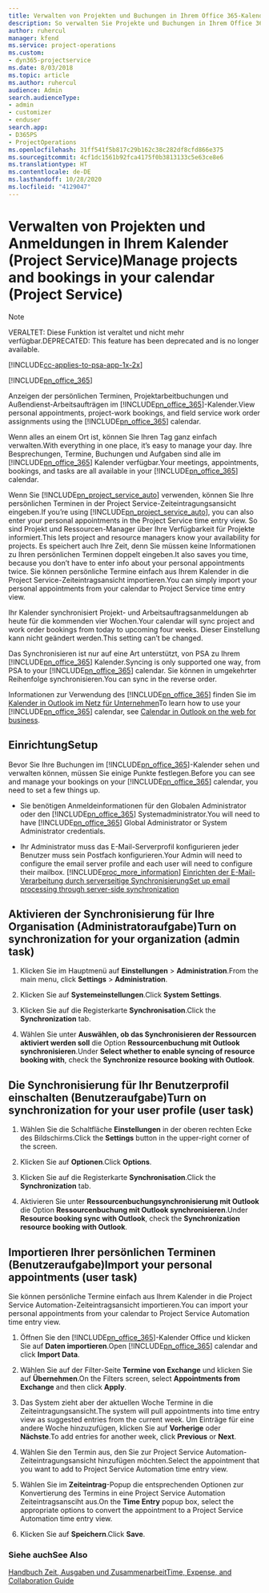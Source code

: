 ```yaml
---
title: Verwalten von Projekten und Buchungen in Ihrem Office 365-Kalender
description: So verwalten Sie Projekte und Buchungen in Ihrem Office 365-Kalender
author: ruhercul
manager: kfend
ms.service: project-operations
ms.custom:
- dyn365-projectservice
ms.date: 8/03/2018
ms.topic: article
ms.author: ruhercul
audience: Admin
search.audienceType:
- admin
- customizer
- enduser
search.app:
- D365PS
- ProjectOperations
ms.openlocfilehash: 31ff541f5b817c29b162c38c282df8cfd866e375
ms.sourcegitcommit: 4cf1dc1561b92fca4175f0b3813133c5e63ce8e6
ms.translationtype: HT
ms.contentlocale: de-DE
ms.lasthandoff: 10/28/2020
ms.locfileid: "4129047"
---
```

# <a name="manage-projects-and-bookings-in-your-calendar-project-service"></a><span data-ttu-id="20744-103">Verwalten von Projekten und Anmeldungen in Ihrem Kalender (Project Service)</span><span class="sxs-lookup"><span data-stu-id="20744-103">Manage projects and bookings in your calendar (Project Service)</span></span>

> [!Note]
> <span data-ttu-id="20744-104">VERALTET: Diese Funktion ist veraltet und nicht mehr verfügbar.</span><span class="sxs-lookup"><span data-stu-id="20744-104">DEPRECATED: This feature has been deprecated and is no longer available.</span></span>

[!INCLUDE[cc-applies-to-psa-app-1x-2x](../includes/cc-applies-to-psa-app-1x-2x.md)]

[!INCLUDE[pn_office_365](../includes/pn-office-365.md)] 

<span data-ttu-id="20744-105">Anzeigen der persönlichen Terminen, Projektarbeitbuchungen und Außendienst-Arbeitsaufträgen im [!INCLUDE[pn_office_365](../includes/pn-office-365.md)]-Kalender.</span><span class="sxs-lookup"><span data-stu-id="20744-105">View personal appointments, project-work bookings, and field service work order assignments using the [!INCLUDE[pn_office_365](../includes/pn-office-365.md)] calendar.</span></span>  
  
 <span data-ttu-id="20744-106">Wenn alles an einem Ort ist, können Sie Ihren Tag ganz einfach verwalten.</span><span class="sxs-lookup"><span data-stu-id="20744-106">With everything in one place, it’s easy to manage your day.</span></span> <span data-ttu-id="20744-107">Ihre Besprechungen, Termine, Buchungen und Aufgaben sind alle im [!INCLUDE[pn_office_365](../includes/pn-office-365.md)] Kalender verfügbar.</span><span class="sxs-lookup"><span data-stu-id="20744-107">Your meetings, appointments, bookings, and tasks are all available in your [!INCLUDE[pn_office_365](../includes/pn-office-365.md)] calendar.</span></span>  
  
 <span data-ttu-id="20744-108">Wenn Sie [!INCLUDE[pn_project_service_auto](../includes/pn-project-service-auto.md)] verwenden, können Sie Ihre persönlichen Terminen in der Project Service-Zeiteintragungsansicht eingeben.</span><span class="sxs-lookup"><span data-stu-id="20744-108">If you’re using [!INCLUDE[pn_project_service_auto](../includes/pn-project-service-auto.md)], you can also enter your personal appointments in the Project Service time entry view.</span></span> <span data-ttu-id="20744-109">So sind Projekt und Ressourcen-Manager über Ihre Verfügbarkeit für Projekte informiert.</span><span class="sxs-lookup"><span data-stu-id="20744-109">This lets project and resource managers know your availability for projects.</span></span> <span data-ttu-id="20744-110">Es speichert auch Ihre Zeit, denn Sie müssen keine Informationen zu Ihren persönlichen Terminen doppelt eingeben.</span><span class="sxs-lookup"><span data-stu-id="20744-110">It also saves you time, because you don’t have to enter info about your personal appointments twice.</span></span> <span data-ttu-id="20744-111">Sie können persönliche Termine einfach aus Ihrem Kalender in die Project Service-Zeiteintragsansicht importieren.</span><span class="sxs-lookup"><span data-stu-id="20744-111">You can simply import your personal appointments from your calendar to Project Service time entry view.</span></span>  
  
 <span data-ttu-id="20744-112">Ihr Kalender synchronisiert Projekt- und Arbeitsauftragsanmeldungen ab heute für die kommenden vier Wochen.</span><span class="sxs-lookup"><span data-stu-id="20744-112">Your calendar will sync project and work order bookings from today to upcoming four weeks.</span></span> <span data-ttu-id="20744-113">Dieser Einstellung kann nicht geändert werden.</span><span class="sxs-lookup"><span data-stu-id="20744-113">This setting can’t be changed.</span></span>  
  
 <span data-ttu-id="20744-114">Das Synchronisieren ist nur auf eine Art unterstützt, von PSA zu Ihrem [!INCLUDE[pn_office_365](../includes/pn-office-365.md)] Kalender.</span><span class="sxs-lookup"><span data-stu-id="20744-114">Syncing is only supported one way, from PSA to your [!INCLUDE[pn_office_365](../includes/pn-office-365.md)] calendar.</span></span> <span data-ttu-id="20744-115">Sie können in umgekehrter Reihenfolge synchronisieren.</span><span class="sxs-lookup"><span data-stu-id="20744-115">You can sync in the reverse order.</span></span> 
  
 <span data-ttu-id="20744-116">Informationen zur Verwendung des [!INCLUDE[pn_office_365](../includes/pn-office-365.md)] finden Sie im [Kalender in Outlook im Netz für Unternehmen](https://support.office.com/article/Calendar-in-Outlook-on-the-web-for-business-5219c457-d1fe-4c2f-9032-1a816b88e936)</span><span class="sxs-lookup"><span data-stu-id="20744-116">To learn how to use your [!INCLUDE[pn_office_365](../includes/pn-office-365.md)] calendar, see [Calendar in Outlook on the web for business](https://support.office.com/article/Calendar-in-Outlook-on-the-web-for-business-5219c457-d1fe-4c2f-9032-1a816b88e936).</span></span>  
  
## <a name="setup"></a><span data-ttu-id="20744-117">Einrichtung</span><span class="sxs-lookup"><span data-stu-id="20744-117">Setup</span></span>  
 <span data-ttu-id="20744-118">Bevor Sie Ihre Buchungen im [!INCLUDE[pn_office_365](../includes/pn-office-365.md)]-Kalender sehen und verwalten können, müssen Sie einige Punkte festlegen.</span><span class="sxs-lookup"><span data-stu-id="20744-118">Before you can see and manage your bookings on your [!INCLUDE[pn_office_365](../includes/pn-office-365.md)] calendar, you need to set a few things up.</span></span>  
  
- <span data-ttu-id="20744-119">Sie benötigen Anmeldeinformationen für den Globalen Administrator oder den [!INCLUDE[pn_office_365](../includes/pn-office-365.md)] Systemadministrator.</span><span class="sxs-lookup"><span data-stu-id="20744-119">You will need to have [!INCLUDE[pn_office_365](../includes/pn-office-365.md)] Global Administrator or System Administrator credentials.</span></span>  
  
- <span data-ttu-id="20744-120">Ihr Administrator muss das E-Mail-Serverprofil konfigurieren jeder Benutzer muss sein Postfach konfigurieren.</span><span class="sxs-lookup"><span data-stu-id="20744-120">Your Admin will need to configure the email server profile and each user will need to configure their mailbox.</span></span> [!INCLUDE[proc_more_information](../includes/proc-more-information.md)] <span data-ttu-id="20744-121">[Einrichten der E-Mail-Verarbeitung durch serverseitige Synchronisierung](https://docs.microsoft.com/dynamics365/customerengagement/on-premises/admin/set-up-server-side-synchronization-of-email-appointments-contacts-and-tasks)</span><span class="sxs-lookup"><span data-stu-id="20744-121">[Set up email processing through server-side synchronization](https://docs.microsoft.com/dynamics365/customerengagement/on-premises/admin/set-up-server-side-synchronization-of-email-appointments-contacts-and-tasks)</span></span>  
  
## <a name="turn-on-synchronization-for-your-organization-admin-task"></a><span data-ttu-id="20744-122">Aktivieren der Synchronisierung für Ihre Organisation (Administratoraufgabe)</span><span class="sxs-lookup"><span data-stu-id="20744-122">Turn on synchronization for your organization (admin task)</span></span>  
  
1.  <span data-ttu-id="20744-123">Klicken Sie im Hauptmenü auf **Einstellungen** > **Administration**.</span><span class="sxs-lookup"><span data-stu-id="20744-123">From the main menu, click **Settings** > **Administration**.</span></span>  
  
2.  <span data-ttu-id="20744-124">Klicken Sie auf **Systemeinstellungen**.</span><span class="sxs-lookup"><span data-stu-id="20744-124">Click **System Settings**.</span></span>  
  
3.  <span data-ttu-id="20744-125">Klicken Sie auf die Registerkarte **Synchronisation**.</span><span class="sxs-lookup"><span data-stu-id="20744-125">Click the **Synchronization** tab.</span></span>  
  
4.  <span data-ttu-id="20744-126">Wählen Sie unter **Auswählen, ob das Synchronisieren der Ressourcen aktiviert werden soll** die Option **Ressourcenbuchung mit Outlook synchronisieren**.</span><span class="sxs-lookup"><span data-stu-id="20744-126">Under **Select whether to enable syncing of resource booking with**, check the **Synchronize resource booking with Outlook**.</span></span>  
  
## <a name="turn-on-synchronization-for-your-user-profile-user-task"></a><span data-ttu-id="20744-127">Die Synchronisierung für Ihr Benutzerprofil einschalten (Benutzeraufgabe)</span><span class="sxs-lookup"><span data-stu-id="20744-127">Turn on synchronization for your user profile (user task)</span></span>  
  
1.  <span data-ttu-id="20744-128">Wählen Sie die Schaltfläche **Einstellungen** in der oberen rechten Ecke des Bildschirms.</span><span class="sxs-lookup"><span data-stu-id="20744-128">Click the **Settings** button in the upper-right corner of the screen.</span></span>  
  
2.  <span data-ttu-id="20744-129">Klicken Sie auf **Optionen**.</span><span class="sxs-lookup"><span data-stu-id="20744-129">Click **Options**.</span></span>  
  
3.  <span data-ttu-id="20744-130">Klicken Sie auf die Registerkarte **Synchronisation**.</span><span class="sxs-lookup"><span data-stu-id="20744-130">Click the **Synchronization** tab.</span></span>  
  
4.  <span data-ttu-id="20744-131">Aktivieren Sie unter **Ressourcenbuchungsynchronisierung mit Outlook** die Option **Ressourcenbuchung mit Outlook synchronisieren**.</span><span class="sxs-lookup"><span data-stu-id="20744-131">Under **Resource booking sync with Outlook**, check the **Synchronization resource booking with Outlook**.</span></span>  
  
## <a name="import-your-personal-appointments-user-task"></a><span data-ttu-id="20744-132">Importieren Ihrer persönlichen Terminen (Benutzeraufgabe)</span><span class="sxs-lookup"><span data-stu-id="20744-132">Import your personal appointments (user task)</span></span>  
 <span data-ttu-id="20744-133">Sie können persönliche Termine einfach aus Ihrem Kalender in die Project Service Automation-Zeiteintragsansicht importieren.</span><span class="sxs-lookup"><span data-stu-id="20744-133">You can import your personal appointments from your calendar to Project Service Automation time entry view.</span></span>  
  
1. <span data-ttu-id="20744-134">Öffnen Sie den [!INCLUDE[pn_office_365](../includes/pn-office-365.md)]-Kalender Office und klicken Sie auf **Daten importieren**.</span><span class="sxs-lookup"><span data-stu-id="20744-134">Open [!INCLUDE[pn_office_365](../includes/pn-office-365.md)] calendar and click **Import Data**.</span></span>  
  
2. <span data-ttu-id="20744-135">Wählen Sie auf der Filter-Seite **Termine von Exchange** und klicken Sie auf **Übernehmen**.</span><span class="sxs-lookup"><span data-stu-id="20744-135">On the Filters screen, select **Appointments from Exchange** and then click **Apply**.</span></span>  
  
3. <span data-ttu-id="20744-136">Das System zieht aber der aktuellen Woche Termine in die Zeiteintragungsansicht.</span><span class="sxs-lookup"><span data-stu-id="20744-136">The system will pull appointments into time entry view as suggested entries from the current week.</span></span> <span data-ttu-id="20744-137">Um Einträge für eine andere Woche hinzuzufügen, klicken Sie auf **Vorherige** oder **Nächste**.</span><span class="sxs-lookup"><span data-stu-id="20744-137">To add entries for another week, click **Previous** or **Next**.</span></span>  
  
4. <span data-ttu-id="20744-138">Wählen Sie den Termin aus, den Sie zur Project Service Automation-Zeiteintragungsansicht hinzufügen möchten.</span><span class="sxs-lookup"><span data-stu-id="20744-138">Select the appointment that you want to add to Project Service Automation time entry view.</span></span>  
  
5. <span data-ttu-id="20744-139">Wählen Sie im **Zeiteintrag**-Popup die entsprechenden Optionen zur Konvertierung des Termins in eine Project Service Automation Zeiteintragsansciht aus.</span><span class="sxs-lookup"><span data-stu-id="20744-139">On the **Time Entry** popup box, select the appropriate options to convert the appointment to a Project Service Automation time entry view.</span></span>  
  
6. <span data-ttu-id="20744-140">Klicken Sie auf **Speichern**.</span><span class="sxs-lookup"><span data-stu-id="20744-140">Click **Save**.</span></span>  
  
### <a name="see-also"></a><span data-ttu-id="20744-141">Siehe auch</span><span class="sxs-lookup"><span data-stu-id="20744-141">See Also</span></span>  
 [<span data-ttu-id="20744-142">Handbuch Zeit, Ausgaben und Zusammenarbeit</span><span class="sxs-lookup"><span data-stu-id="20744-142">Time, Expense, and Collaboration Guide</span></span>](../psa/time-expense-collaboration-guide.md)
